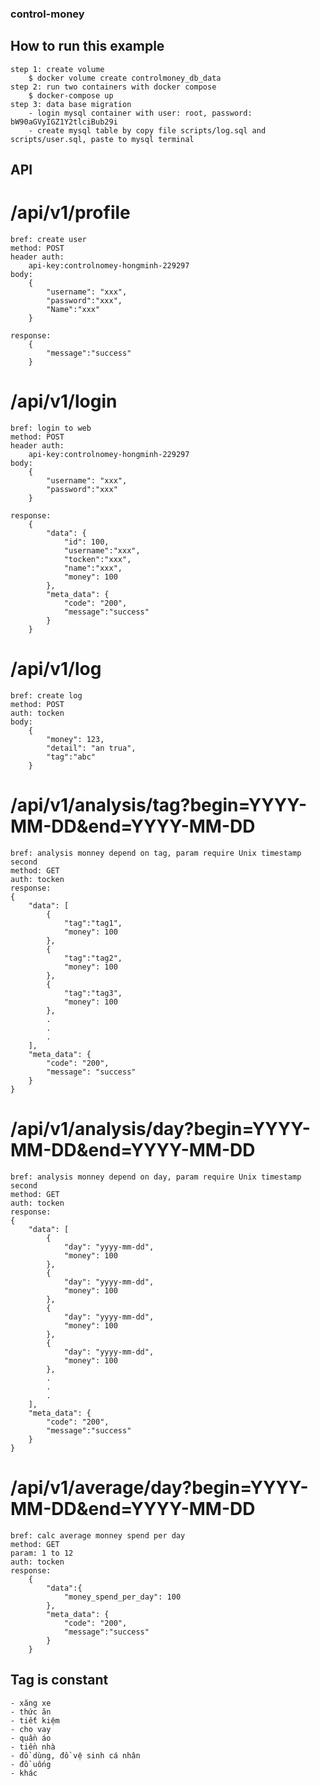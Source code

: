### control-money
## How to run this example
    step 1: create volume
        $ docker volume create controlmoney_db_data
    step 2: run two containers with docker compose
        $ docker-compose up
    step 3: data base migration
        - login mysql container with user: root, password: bW90aGVyIGZ1Y2tlciBub29i
        - create mysql table by copy file scripts/log.sql and scripts/user.sql, paste to mysql terminal

## API   
# /api/v1/profile
    bref: create user
    method: POST
    header auth:
        api-key:controlnomey-hongminh-229297
    body:
        {
            "username": "xxx",
            "password":"xxx",
            "Name":"xxx"
        }
    
    response:
        {
            "message":"success"
        }

# /api/v1/login
    bref: login to web
    method: POST
    header auth:
        api-key:controlnomey-hongminh-229297
    body:
        {
            "username": "xxx",
            "password":"xxx"            
        }
    
    response:
        {
            "data": {
                "id": 100,
                "username":"xxx",
                "tocken":"xxx",
                "name":"xxx",
                "money": 100                                
            },
            "meta_data": {
                "code": "200",
                "message":"success"
            }
        }

# /api/v1/log
    bref: create log 
    method: POST
    auth: tocken
    body:
        {
            "money": 123,
            "detail": "an trua",
            "tag":"abc"
        } 

# /api/v1/analysis/tag?begin=YYYY-MM-DD&end=YYYY-MM-DD
    bref: analysis monney depend on tag, param require Unix timestamp second
    method: GET
    auth: tocken
    response:
    {
        "data": [
            {
                "tag":"tag1",
                "money": 100
            },
            {
                "tag":"tag2",
                "money": 100
            },
            {
                "tag":"tag3",
                "money": 100
            },
            .
            .
            .
        ],
        "meta_data": {
            "code": "200",
            "message": "success"
        }
    }
    
# /api/v1/analysis/day?begin=YYYY-MM-DD&end=YYYY-MM-DD
    bref: analysis monney depend on day, param require Unix timestamp second
    method: GET
    auth: tocken
    response:
    {
        "data": [
            {
                "day": "yyyy-mm-dd",
                "money": 100
            },
            {
                "day": "yyyy-mm-dd",
                "money": 100
            },
            {
                "day": "yyyy-mm-dd",
                "money": 100
            },
            {
                "day": "yyyy-mm-dd",
                "money": 100
            },
            .
            .
            .
        ],
        "meta_data": {
            "code": "200",
            "message":"success"
        }        
    }

# /api/v1/average/day?begin=YYYY-MM-DD&end=YYYY-MM-DD
    bref: calc average monney spend per day
    method: GET
    param: 1 to 12
    auth: tocken
    response:
        {
            "data":{
                "money_spend_per_day": 100
            },
            "meta_data": {
                "code": "200",
                "message":"success"
            }
        }
## Tag is constant
    - xăng xe
    - thức ăn 
    - tiết kiệm
    - cho vay
    - quần áo
    - tiền nhà
    - đồ dùng, đồ vệ sinh cá nhân
    - đồ uống
    - khác
    